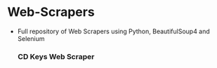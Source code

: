 # Web-Scrapers

- Full repository of Web Scrapers using Python, BeautifulSoup4 and Selenium

  ### CD Keys Web Scraper ###
